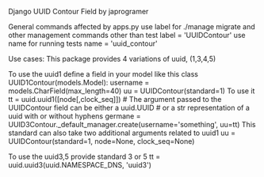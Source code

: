 Django UUID Contour Field by japrogramer

General commands affected by apps.py
use label for ./manage migrate and other management commands other than test
    label = 'UUIDContour'
use name for running tests
    name = 'uuid_contour'

Use cases:
This package provides 4 variations of uuid, (1,3,4,5)

To use the uuid1 define a field in your model like this
class UUID1Contour(models.Model):
    username = models.CharField(max_length=40)
    uu = UUIDContour(standard=1)
To use it
    tt = uuid.uuid1([node[,clock_seq]])
    # The argument passed to the UUIDContour field can be either a uuid.UUID
    # or a str representation of a uuid with or without hyphens
    germane = UUID3Contour._default_manager.create(username='something', uu=tt)
This standard can also take two additional arguments related to uuid1
    uu = UUIDContour(standard=1, node=None, clock_seq=None)

To use the uuid3,5 provide standard 3 or 5
    tt = uuid.uuid3(uuid.NAMESPACE_DNS, 'uuid3')


